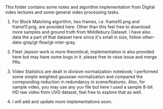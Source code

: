 This folder contains some notes and algorithm implementation from Digital video lectures and some general video processing tasks. 

1. For Block Matching algorithm, two frames, i.e. frame10.png and frame11.png, are provided here. Other than this feel free to download more samples and ground truth from Middlebury Dataset. I have also data the a part of that dataset here since it's small in size, follow other-data-gray/gt-flow/gt-inter-gray. 

2. Fleet Jepson work is more theoretical; implementation is also provided here but may have some bugs in it. please free to raise issue and merge PRs. 

3. Video Statistics are dealt in divisive normalization notebook; I performed some simple weighted gaussian normalization and compared the correponding reduction in redundancy in scene/features. Also, for sample video, you may use any yuv file but here I used a sample 8-bit HD raw video from UVG dataset, feel free to explore that as well. 

4. I will add and update more implementations soon. 
